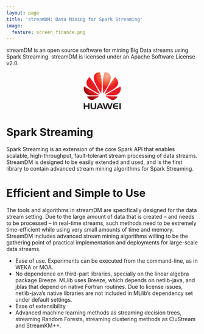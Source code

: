 ```yaml
---
layout: page
title: 'streamDM: Data Mining for Spark Streaming' 
image:
  feature: screen_finance.png
---
```


streamDM is an open source software for mining Big Data streams using Spark Streaming. streamDM is licensed under an Apache Software License v2.0.

<p align="center"><img height="100" width="100" src="images/huawei-logo.png" alt="Huawei"></p>

# Spark Streaming

Spark Streaming is an extension of the core Spark API that enables scalable, high-throughput, fault-tolerant stream processing of data streams.
StreamDM is designed to be easily extended and used, and is the first library to contain advanced stream mining algorithms for Spark Streaming. 

# Efficient and Simple to Use
 
The tools and algorithms in streamDM are specifically designed for the data stream setting. Due to the large amount of data that is created – and needs to be processed – in real-time streams, such methods need to be extremely time-efficient while using very small amounts of time and memory. StreamDM includes advanced stream mining algorithms willing to be the gathering point of practical implementation and deployments for large-scale data streams.


* Ease of use. Experiments can be executed from the command-line, as in WEKA or MOA.
* No dependence on third-part libraries, specially on the linear algebra package Breeze. MLlib uses  Breeze, which depends on netlib-java, and jblas that depend on native Fortran routines. Due to license issues, netlib-java’s native libraries are not included in MLlib’s dependency set under default settings. 
* Ease of extensibility
* Advanced machine learning methods as streaming decision trees, streaming Random Forests, streaming clustering methods as CluStream and StreamKM++. 



